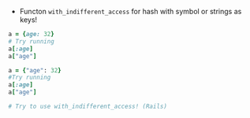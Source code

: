 - Functon `with_indifferent_access` for hash with symbol or strings as keys!

```ruby
a = {age: 32}
# Try running
a[:age]
a["age"]

a = {"age": 32}
#Try running 
a[:age]
a["age"]

# Try to use with_indifferent_access! (Rails)
```